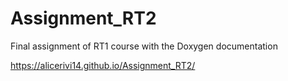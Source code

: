 # Assignment_RT2

Final assignment of RT1 course with the Doxygen documentation

https://alicerivi14.github.io/Assignment_RT2/
